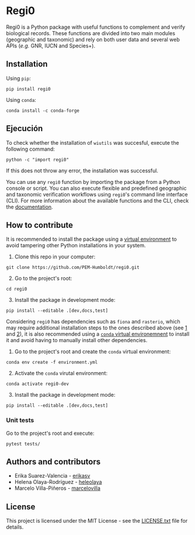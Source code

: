 # Regi0

Regi0 is a Python package with useful functions to complement and verify biological records. These functions are divided into two main modules (geographic and taxonomic) and rely on both user data and several web APIs (*e.g.* GNR, IUCN and Species+).

## Installation

Using `pip`:
```shell
pip install regi0
```

Using `conda`:
```shell
conda install -c conda-forge
```

## Ejecución
To check whether the installation of `wiutils` was succesful, execute the following command:

```shell
python -c "import regi0"
```
If this does not throw any error, the installation was successful.

You can use any `regi0` function by importing the package from a Python console or script. You can also execute flexible and predefined geographic and taxonomic verification workflows using `regi0`'s command line interface (CLI). For more information about the available functions and the CLI, check the [documentation](https://regi0.readthedocs.io).

## How to contribute

It is recommended to install the package using a [virtual environment](https://www.python.org/dev/peps/pep-0405/) to avoid tampering other Python installations in your system.

1. Clone this repo in your computer:
```shell
git clone https://github.com/PEM-Humboldt/regi0.git
```

2. Go to the project's root:
```shell
cd regi0
```

3. Install the package in development mode:
```shell
pip install --editable .[dev,docs,test]
```

Considering `regi0` has dependencies such as `fiona` and `rasterio`, which may require additional installation steps to the ones described above (see [1] and [2]), it is also recommended using a [`conda` virtual environemnent](https://conda.io/projects/conda/en/latest/user-guide/tasks/manage-environments.html) to install it and avoid having to manually install other dependencies.

1. Go to the project's root and create the `conda` virtual environment:
```shell
conda env create -f environment.yml
```

2. Activate the `conda` virutal environment:
```shell
conda activate regi0-dev
```

3. Install the package in development mode:
```shell
pip install --editable .[dev,docs,test]
```

### Unit tests
Go to the project's root and execute:

```
pytest tests/
```

## Authors and contributors

* Erika Suarez-Valencia - [erikasv](https://github.com/erikasv)
* Helena Olaya-Rodríguez - [heleolaya](https://github.com/heleolaya)
* Marcelo Villa-Piñeros - [marcelovilla](https://github.com/marcelovilla)

## License
This project is licensed under the MIT License - see the [LICENSE.txt](LICENSE.txt) file for details.

[1]: https://github.com/Toblerity/Fiona#installation
[2]: https://github.com/mapbox/rasterio#installation
